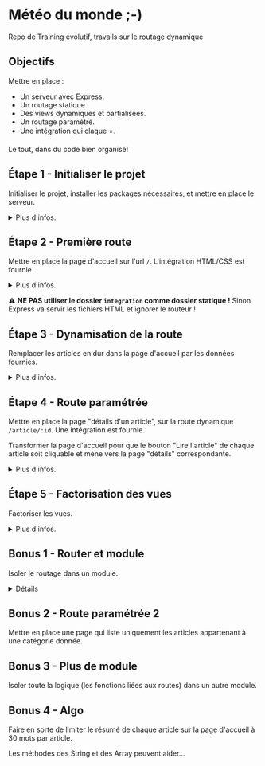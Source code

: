 # Météo du monde ;-)

Repo de Training évolutif, travails sur le routage dynamique

## Objectifs
Mettre en place :
- Un serveur avec Express.
- Un routage statique.
- Des views dynamiques et partialisées.
- Un routage paramétré.
- Une intégration qui claque :star:.

Le tout, dans du code bien organisé!

## Étape 1 - Initialiser le projet

Initialiser le projet, installer les packages nécessaires, et mettre en place le serveur.
<details>
<summary>Plus d'infos.</summary>

- NPM est ton ami.
- On a besoin de: express, ejs, et c'est tout.
- Il faut créer un point d'entrée (un fichier), dans lequel il faut importer les packages, puis instancier, configurer et lancer un serveur `express`.

</details>

## Étape 2 - Première route

Mettre en place la page d'accueil sur l'url `/`. L'intégration HTML/CSS est fournie.

<details>
<summary>Plus d'infos.</summary>

- [La doc, toujours la doc.](https://expressjs.com/fr/guide/routing.html)
- Il suffit de renvoyer le contenu du fichier fourni pour commencer.
- Ne pas oublier de [mettre en place les fichiers statiques](http://expressjs.com/en/starter/static-files.html#serving-static-files-in-express). Il faudra aussi probablement modifier le chemin d'accès à ces fichiers dans le code HTML.
</details>

:warning: **NE PAS utiliser le dossier `integration` comme dossier statique !** Sinon Express va servir les fichiers HTML et ignorer le routeur !


## Étape 3 - Dynamisation de la route

Remplacer les articles en dur dans la page d'accueil par les données fournies.

<details>
<summary>Plus d'infos.</summary>

- Commencer par repérer la structure HTML de chaque `<article>`. Où sont le titre, le sous-titre, l'url de l'image, etc...
- Créer une view ejs, y importer le code de la page d'accueil, et modifier la méthode correspondant à la route `/` pour qu'elle [renvoie la view](https://expressjs.com/fr/4x/api.html#res.render).
- Importer les données fournies (`data/articles.json`) dans une variable, et passer cette variable à la view.
- Repérer dans les données fournies ce qui correspond aux différents éléments des `<article>`.
- Dans la view, remplacer les `<article>` en dur par une structure de code qui parcourt les données fournies et génère des `<article>` de manière dynamique !

</details>


## Étape 4 - Route paramétrée

Mettre en place la page "détails d'un article", sur la route dynamique `/article/:id`. Une intégration est fournie.

Transformer la page d'accueil pour que le bouton "Lire l'article" de chaque article soit cliquable et mène vers la page "détails" correspondante.

<details>
<summary>Plus d'infos.</summary>

- [Devinez quoi? bah oui, la doc.](https://expressjs.com/en/guide/routing.html#route-parameters)
- Transformer l'intégration fournie en view EJS.
- Mettre en place la route, qui doit renvoyer la view nouvellement créée.
- Retrouver le bon article dans la liste d'articles en fonction du paramètre `id` de la route.
- Passer le bon article à la view, et modifier celle-ci pour qu'elle utilise les données de l'article.

</details>

## Étape 5 - Factorisation des vues

Factoriser les vues.

<details>
<summary>Plus d'infos.</summary>

- Repérer le code HTML qui se répète dans `index` et `article`.
- Créer des _partials views_ pour y mettre le code à factoriser.
- Inclure ces _partials_ dans les views `index` et `article`.
</details>

## Bonus 1 - Router et module 

Isoler le routage dans un module.

<details>
<summary>Détails</summary>

Les bonus ne sont que des bonus. Du coup pas d'aide :smile:
</details>

## Bonus 2 - Route paramétrée 2

Mettre en place une page qui liste uniquement les articles appartenant à une catégorie donnée.

## Bonus 3 - Plus de module

Isoler toute la logique (les fonctions liées aux routes) dans un autre module.

## Bonus 4 - Algo

Faire en sorte de limiter le résumé de chaque article sur la page d'accueil à 30 mots par article.

Les méthodes des String et des Array peuvent aider...

